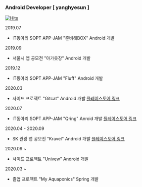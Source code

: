 ### Android Developer [ yanghyesun ]

[![Hits](https://hits.seeyoufarm.com/api/count/incr/badge.svg?url=https%3A%2F%2Fgithub.com%2FYanghyesun&count_bg=%23F5E03D&title_bg=%23A09C9C&icon=&icon_color=%23E7E7E7&title=hits&edge_flat=false)](https://hits.seeyoufarm.com)

2019.07
- IT동아리 SOPT APP-JAM "준비해BOX" Android 개발


2019.09
- 서울시 앱 공모전 "아가옷장" Android 개발


2019.12
- IT동아리 SOPT APP-JAM "Fluff" Android 개발


2020.03
- 사이드 프로젝트 "Gitcat" Android 개발
[플레이스토어 링크](https://play.google.com/store/apps/details?id=com.catlove.gitcat)


2020.07
- IT동아리 SOPT APP-JAM "Qring" Anroid 개발
[플레이스토어 링크](https://play.google.com/store/apps/details?id=com.qring.dolphin&hl=ko&fbclid=IwAR0kFKhoXnodKe8yzoDzt7Bg4n8Knlzx_So-k2f5tF6RsPykNj0f3vXtQwY)


2020.04 - 2020.09
- SK 관광 앱 공모전 "Kravel" Android 개발
[플레이스토어 링크](https://play.google.com/store/apps/details?id=com.kravelteam.kravel_android)


2020.09 ~
- 사이드 프로젝트 "Univew" Android 개발


2020.03 ~
- 졸업 프로젝트 "My Aquaponics" Spring 개발
